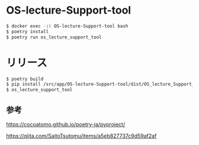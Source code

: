 # OS-lecture-Support-tool

```sh
$ docker exec -it OS-lecture-Support-tool bash
$ poetry install
$ poetry run os_lecture_support_tool
```

# リリース

```sh
$ poetry build
$ pip install /src/app/OS-lecture-Support-tool/dist/OS_lecture_Support_tool-0.1.0-py3-none-any.whl
$ os_lecture_support_tool
```

## 参考

https://cocoatomo.github.io/poetry-ja/pyproject/

https://qiita.com/SaitoTsutomu/items/a5eb827737c9d59af2af
